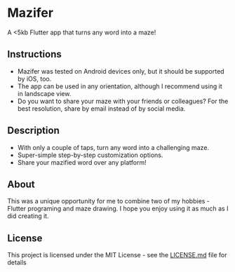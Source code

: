 # Mazifer

A <5kb Flutter app that turns any word into a maze!

## Instructions

- Mazifer was tested on Android devices only, but it should be supported by iOS, too.
- The app can be used in any orientation, although I recommend using it in landscape view.
- Do you want to share your maze with your friends or colleagues? For the best resolution, share by email instead of by social media.

## Description

- With only a couple of taps, turn any word into a challenging maze.
- Super-simple step-by-step customization options.
- Share your mazified word over any platform!
  
## About

This was a unique opportunity for me to combine two of my hobbies - Flutter programing and maze drawing. I hope you enjoy using it as much as I did creating it.

## License

This project is licensed under the MIT License - see the [LICENSE.md](https://github.com/ZviKarp/mazifer/blob/master/LICENSE) file for details